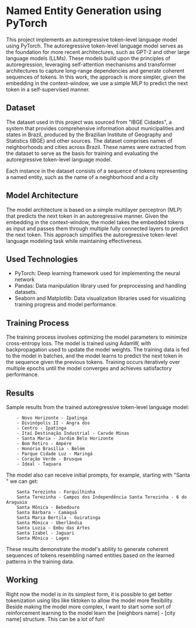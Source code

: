 # Named Entity Generation using PyTorch

This project implements an autoregressive token-level language model using PyTorch. The autoregressive token-level language model serves as the foundation for more recent architectures, such as GPT-2 and other large language models (LLMs). These models build upon the principles of autoregression, leveraging self-attention mechanisms and transformer architectures to capture long-range dependencies and generate coherent sequences of tokens. In this work, the approach is more simpler, given the embedding in the context-window, we use a simple MLP to predict the next token in a self-supervised manner.

## Dataset

The dataset used in this project was sourced from "IBGE Cidades", a system that provides comprehensive information about municipalities and states in Brazil, produced by the Brazilian Institute of Geography and Statistics (IBGE) and other sources. The dataset comprises names of neighborhoods and cities across Brazil. These names were extracted from the dataset to serve as the basis for training and evaluating the autoregressive token-level language model.

Each instance in the dataset consists of a sequence of tokens representing a named entity, such as the name of a neighborhood and a city

## Model Architecture

The model architecture is based on a simple multilayer perceptron (MLP) that predicts the next token in an autoregressive manner. Given the embedding in the context-window, the model takes the embedded tokens as input and passes them through multiple fully connected layers to predict the next token. This approach simplifies the autoregressive token-level language modeling task while maintaining effectiveness.

## Used Technologies

- PyTorch: Deep learning framework used for implementing the neural network
- Pandas: Data manipulation library used for preprocessing and handling datasets.
- Seaborn and Matplotlib: Data visualization libraries used for visualizing training progress and model performance.

## Training Process

The training process involves optimizing the model parameters to minimize cross-entropy loss. The model is trained using AdamW, with backpropagation used to update the model weights. The training data is fed to the model in batches, and the model learns to predict the next token in the sequence given the previous tokens. Training occurs iteratively over multiple epochs until the model converges and achieves satisfactory performance.

## Results

Sample results from the trained autoregressive token-level language model:
```
	- Novo Horizonte - Ipatinga 
	- Divinópolis II - Angra dos 
	- Centro - Ipatinga 
	- Itaí Destinação Industrial - Carvde Minas 
	- Santa Maria - Jardim Belo Horizonte 
	- Bom Retiro - Ampére 
	- Honório Brasília - Belém 
	- Parque Cidade Luz - Maringá 
	- Coração Verde - Brusque 
	- Ideal - Taquara
```

The model also can receive initial prompts, for example, starting with "Santa " we can get: 
```
	Santa Terezinha - Forquilhinha 
	Santa Terezinha - Campos dos Independência Santa Terezinha - 6 do Araguaia 
	Santa Mônica - Bebedouro 
	Santa Bárbara - Camaquã 
	Santa Maria Bertila - Guiratinga 
	Santa Mônica - Uberlândia 
	Santa Luzia - Embu das Artes 
	Santa Izabel - Jaguari 
	Santa Mônica - Lages
```

These results demonstrate the model's ability to generate coherent sequences of tokens resembling named entities based on the learned patterns in the training data.


## Working
Right now the model is in its simplest form, it is possible to get better tokenization using libs like tiktoken to allow the model more flexibility. Beside making the model more complex, I want to start some sort of reinforcement learning to the model learn the [neighbors name] - [city name] structure. This can be a lot of fun!